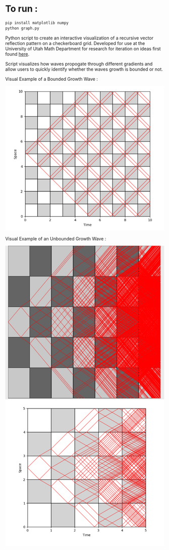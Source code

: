 # To run :
```bash
pip install matplotlib numpy
python graph.py 
```
  

Python script to create an interactive visualization of a recursive vector reflection pattern on a checkerboard grid. Developed for use at the University of Utah Math Department for research for iteration on ideas first found [here](https://arxiv.org/abs/1705.00539). 

Script visualizes how waves propogate through different gradients and allow users to quickly identify whether the waves growth is bounded or not. 

Visual Example of a Bounded Growth Wave :

![Bounded Growth Wave](examples/bounded.png)

Visual Example of an Unbounded Growth Wave : 

![Unbounded Growth Wave(C++)](examples/unbounded_cpp.png)
![Unbounded Growth Wave](examples/unbounded.png)
